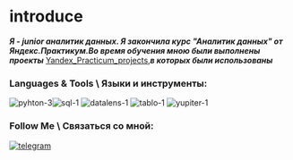 # introduce

***Я - junior аналитик данных. Я закончила курс "Аналитик данных" от Яндекс.Практикум.Во время обучения мною были выполнены проекты*** [Yandex_Practicum_projects](https://github.com/Ladry2010/Yandex_Practicum_projects),***в которых были использованы***

### Languages & Tools \ Языки и инструменты:

![pyhton-3][image1]![sql-1][image6]         ![datalens-1][image3]              ![tablo-1][image2]          ![yupiter-1][image4]

   
  
 




 
### Follow Me \ Связаться со мной:
  
[![telegram](https://github.com/Ladry2010/introduce/assets/156521640/c85792c5-d38a-45fc-a257-21b095458005)](https://t.me/ladry2010)







[image1]:https://github.com/Ladry2010/introduce/assets/156521640/65d468ce-caa6-4d82-8d5a-f131486ae149
[image2]:https://github.com/Ladry2010/introduce/assets/156521640/55b560fd-a952-41c7-bd9c-7bb136f41bd7
[image3]:https://github.com/Ladry2010/introduce/assets/156521640/b27b921c-1882-4601-9a88-7621f25de69a
[image4]:https://github.com/Ladry2010/introduce/assets/156521640/a477ecc0-90a9-40db-aa43-79b35570649b
[image5]:https://github.com/Ladry2010/introduce/assets/156521640/9fa0a430-292a-4ebd-9915-bb97c7c2d444
[image6]:https://github.com/Ladry2010/introduce/assets/156521640/bf8ae51c-bfaa-43c3-a3f1-27b2771f899e
